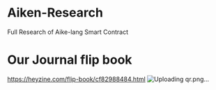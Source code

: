 # Aiken-Research

Full Research of Aike-lang Smart Contract

# Our Journal flip book

https://heyzine.com/flip-book/cf82988484.html
![Uploading qr.png…]()
